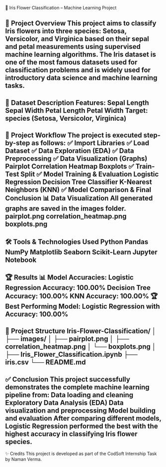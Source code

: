 🌸 Iris Flower Classification – Machine Learning Project

📂 Project Overview
This project aims to classify Iris flowers into three species: Setosa, Versicolor, and Virginica based on their sepal and petal measurements using supervised machine learning algorithms.
The Iris dataset is one of the most famous datasets used for classification problems and is widely used for introductory data science and machine learning tasks.
--
📑 Dataset Description
Features:
Sepal Length
Sepal Width
Petal Length
Petal Width
Target:
species (Setosa, Versicolor, Virginica)
--
🚀 Project Workflow
The project is executed step-by-step as follows:
✅ Import Libraries
✅ Load Dataset
✅ Data Exploration (EDA)
✅ Data Preprocessing
✅ Data Visualization (Graphs)
Pairplot
Correlation Heatmap
Boxplots
✅ Train-Test Split
✅ Model Training & Evaluation
Logistic Regression
Decision Tree Classifier
K-Nearest Neighbors (KNN)
✅ Model Comparison & Final Conclusion
📊 Data Visualization
All generated graphs are saved in the images folder.
pairplot.png
correlation_heatmap.png
boxplots.png
--
🛠️ Tools & Technologies Used
Python
Pandas
NumPy
Matplotlib
Seaborn
Scikit-Learn
Jupyter Notebook
--
🏆 Results
📊 Model Accuracies:
Logistic Regression Accuracy: 100.00%
Decision Tree Accuracy: 100.00%
KNN Accuracy: 100.00%
🏆 Best Performing Model: Logistic Regression with Accuracy: 100.00%
--
📁 Project Structure
Iris-Flower-Classification/
│
├── images/
│   ├── pairplot.png
│   ├── correlation_heatmap.png
│   └── boxplots.png
│
├── Iris_Flower_Classification.ipynb
├── iris.csv
└── README.md
--
✅ Conclusion
This project successfully demonstrates the complete machine learning pipeline from:
Data loading and cleaning
Exploratory Data Analysis (EDA)
Data visualization and preprocessing
Model building and evaluation
After comparing different models, Logistic Regression performed the best with the highest accuracy in classifying Iris flower species.
--
✨ Credits
This project is developed as part of the CodSoft Internship Task by Naman Verma.

